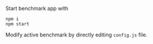 
Start benchmark app with

```
npm i
npm start
```

Modify active benchmark by directly editing `config.js` file.
